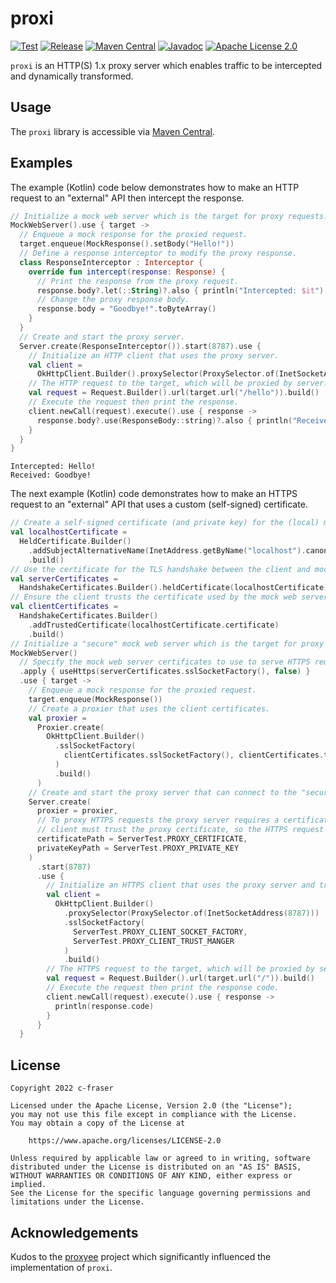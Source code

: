# proxi

[![Test](https://github.com/c-fraser/proxi/workflows/Test/badge.svg)](https://github.com/c-fraser/proxi/actions)
[![Release](https://img.shields.io/github/v/release/c-fraser/proxi?logo=github&sort=semver)](https://github.com/c-fraser/proxi/releases)
[![Maven Central](https://img.shields.io/maven-central/v/io.github.c-fraser/proxi.svg)](https://search.maven.org/search?q=g:io.github.c-fraser%20AND%20a:proxi)
[![Javadoc](https://javadoc.io/badge2/io.github.c-fraser/proxi/javadoc.svg)](https://javadoc.io/doc/io.github.c-fraser/proxi)
[![Apache License 2.0](https://img.shields.io/badge/License-Apache2-blue.svg)](https://www.apache.org/licenses/LICENSE-2.0)

`proxi` is an HTTP(S) 1.x proxy server which enables traffic to be intercepted and dynamically
transformed.

## Usage

The `proxi` library is accessible
via [Maven Central](https://search.maven.org/search?q=g:io.github.c-fraser%20AND%20a:proxi).

## Examples

The example (Kotlin) code below demonstrates how to make an HTTP request to an "external" API
then intercept the response.

<!--- TEST_NAME Example01Test --> 

<!--- INCLUDE
import io.github.cfraser.proxi.Interceptor
import io.github.cfraser.proxi.Response
import io.github.cfraser.proxi.Server
import okhttp3.OkHttpClient
import okhttp3.Request
import okhttp3.ResponseBody
import okhttp3.mockwebserver.MockResponse
import okhttp3.mockwebserver.MockWebServer
import java.net.InetSocketAddress
import java.net.ProxySelector

fun runExample01() { 
----- SUFFIX 
}
-->

```kotlin
// Initialize a mock web server which is the target for proxy requests.
MockWebServer().use { target ->
  // Enqueue a mock response for the proxied request.
  target.enqueue(MockResponse().setBody("Hello!"))
  // Define a response interceptor to modify the proxy response.
  class ResponseInterceptor : Interceptor {
    override fun intercept(response: Response) {
      // Print the response from the proxy request.
      response.body?.let(::String)?.also { println("Intercepted: $it") }
      // Change the proxy response body.
      response.body = "Goodbye!".toByteArray()
    }
  }
  // Create and start the proxy server.
  Server.create(ResponseInterceptor()).start(8787).use {
    // Initialize an HTTP client that uses the proxy server.
    val client =
      OkHttpClient.Builder().proxySelector(ProxySelector.of(InetSocketAddress(8787))).build()
    // The HTTP request to the target, which will be proxied by server.
    val request = Request.Builder().url(target.url("/hello")).build()
    // Execute the request then print the response.
    client.newCall(request).execute().use { response ->
      response.body?.use(ResponseBody::string)?.also { println("Received: $it") }
    }
  }
}
```

```text
Intercepted: Hello!
Received: Goodbye!
```

<!--- KNIT Example01.kt -->
<!--- TEST -->

The next example (Kotlin) code demonstrates how to make an HTTPS request to an "external" API that
uses a custom (self-signed) certificate.

<!--- TEST_NAME Example02Test --> 

<!--- INCLUDE
import io.github.cfraser.proxi.Proxier
import io.github.cfraser.proxi.Server
import io.github.cfraser.proxi.ServerTest
import okhttp3.OkHttpClient
import okhttp3.Request
import okhttp3.ResponseBody
import okhttp3.mockwebserver.MockResponse
import okhttp3.mockwebserver.MockWebServer
import okhttp3.tls.HandshakeCertificates
import okhttp3.tls.HeldCertificate
import java.net.InetAddress
import java.net.InetSocketAddress
import java.net.ProxySelector

fun runExample02() { 
----- SUFFIX 
}
-->

```kotlin
// Create a self-signed certificate (and private key) for the (local) mock web server.
val localhostCertificate =
  HeldCertificate.Builder()
    .addSubjectAlternativeName(InetAddress.getByName("localhost").canonicalHostName)
    .build()
// Use the certificate for the TLS handshake between the client and mock web server.
val serverCertificates =
  HandshakeCertificates.Builder().heldCertificate(localhostCertificate).build()
// Ensure the client trusts the certificate used by the mock web server.
val clientCertificates =
  HandshakeCertificates.Builder()
    .addTrustedCertificate(localhostCertificate.certificate)
    .build()
// Initialize a "secure" mock web server which is the target for proxy requests.
MockWebServer()
  // Specify the mock web server certificates to use to serve HTTPS requests.
  .apply { useHttps(serverCertificates.sslSocketFactory(), false) }
  .use { target ->
    // Enqueue a mock response for the proxied request.
    target.enqueue(MockResponse())
    // Create a proxier that uses the client certificates.
    val proxier =
      Proxier.create(
        OkHttpClient.Builder()
          .sslSocketFactory(
            clientCertificates.sslSocketFactory(), clientCertificates.trustManager
          )
          .build()
      )
    // Create and start the proxy server that can connect to the "secure" mock web server.
    Server.create(
      proxier = proxier,
      // To proxy HTTPS requests the proxy server requires a certificate and private key. The proxy
      // client must trust the proxy certificate, so the HTTPS request can be decrypted and proxied.
      certificatePath = ServerTest.PROXY_CERTIFICATE,
      privateKeyPath = ServerTest.PROXY_PRIVATE_KEY
    )
      .start(8787)
      .use {
        // Initialize an HTTPS client that uses the proxy server and trusts its certificate.
        val client =
          OkHttpClient.Builder()
            .proxySelector(ProxySelector.of(InetSocketAddress(8787)))
            .sslSocketFactory(
              ServerTest.PROXY_CLIENT_SOCKET_FACTORY,
              ServerTest.PROXY_CLIENT_TRUST_MANGER
            )
            .build()
        // The HTTPS request to the target, which will be proxied by server.
        val request = Request.Builder().url(target.url("/")).build()
        // Execute the request then print the response code.
        client.newCall(request).execute().use { response ->
          println(response.code)
        }
      }
  }
```

<!--- KNIT Example02.kt -->
<!--- TEST
200
-->

## License

    Copyright 2022 c-fraser
    
    Licensed under the Apache License, Version 2.0 (the "License");
    you may not use this file except in compliance with the License.
    You may obtain a copy of the License at
    
        https://www.apache.org/licenses/LICENSE-2.0
    
    Unless required by applicable law or agreed to in writing, software
    distributed under the License is distributed on an "AS IS" BASIS,
    WITHOUT WARRANTIES OR CONDITIONS OF ANY KIND, either express or implied.
    See the License for the specific language governing permissions and
    limitations under the License.

## Acknowledgements

Kudos to the [proxyee](https://github.com/monkeyWie/proxyee) project which significantly influenced
the implementation of `proxi`.
